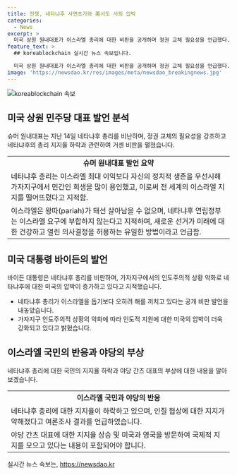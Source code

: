 ```yaml
---
title: 전쟁, 네타냐후 사면초가와 美서도 사퇴 압박
categories:
  - News
excerpt: >
  미국 상원 원내대표가 이스라엘 총리에 대한 비판을 공개하며 정권 교체 필요성을 언급했다. 또한, 미국 대통령 바이든 역시 네타냐후 총리에 대한 비판을 공개했고, 그에 대한 내부 여론과 지지율의 하락, 라이벌인 간츠 대표의 부상 등으로 네타냐후 총리가 고립되고 있는 상황이다. 이에 따라 네타냐후 총리의 향후 거취와 정권의 운명이 관심을 끌고 있다.
feature_text: >
  ## koreablockchain 실시간 뉴스 속보입니다.

  미국 상원 원내대표가 이스라엘 총리에 대한 비판을 공개하며 정권 교체 필요성을 언급했다. 또한, 미국 대통령 바이든 역시 네타냐후 총리에 대한 비판을 공개했고, 그에 대한 내부 여론과 지지율의 하락, 라이벌인 간츠 대표의 부상 등으로 네타냐후 총리가 고립되고 있는 상황이다. 이에 따라 네타냐후 총리의 향후 거취와 정권의 운명이 관심을 끌고 있다.
image: 'https://newsdao.kr/res/images/meta/newsdao_breakingnews.jpg'
---
```


<p><img src="https://newsdao.kr/res/images/meta/newsdao_breakingnews.jpg" alt="koreablockchain 속보" /></p>

<h2 data-ke-size="size26">미국 상원 민주당 대표 발언 분석</h2>

<p data-ke-size="size16">슈머 원내대표는 지난 14일 네타냐후 총리를 비난하며, 정권 교체의 필요성을 강조하고 네타냐후의 총리 지지율 하락과 관련하여 거센 비판을 펼쳤습니다. </p>

<table>
  <tr>
    <td style="text-align: center; height: 17px;"><b>슈머 원내대표 발언 요약</b></td>
  </tr>
  <tr>
    <td>네타냐후 총리는 이스라엘 최대 이익보다 자신의 정치적 생존을 우선시해 가자지구에서 민간인 희생을 많이 용인했고, 이로써 전 세계의 이스라엘 지지를 떨어뜨렸다고 지적함.</td>
  </tr>
  <tr>
    <td>이스라엘은 왕따(pariah)가 돼선 살아남을 수 없으며, 네타냐후 연립정부는 이스라엘 요구에 부합하지 않는다고 지적하며, 새로운 선거가 미래에 대한 건강하고 열린 의사결정을 허용하는 유일한 방법이라고 언급함.</td>
  </tr>
</table>

<h2 data-ke-size="size26">미국 대통령 바이든의 발언</h2>

<p data-ke-size="size16">바이든 대통령은 네타냐후 총리를 비판하며, 가자지구에서의 인도주의적 상황 악화로 네타냐후에 대한 미국의 압박이 증가하고 있다고 지적했습니다. </p>

<ul>
  <li>네타냐후 총리가 이스라엘을 돕기보다 오히려 해를 끼치고 있다는 공개 비판 발언을 내놓았습니다.</li>
  <li>가자지구 인도주의적 상황의 악화에 따라 인도적 지원에 대한 미국의 압박이 더욱 강화되고 있다고 밝혔습니다.</li>
</ul>

<h2 data-ke-size="size26">이스라엘 국민의 반응과 야당의 부상</h2>

<p data-ke-size="size16">네타냐후 총리에 대한 국민의 지지율 하락과 야당 간츠 대표의 부상에 대한 내용을 알아보겠습니다. </p>

<table>
  <tr>
    <td style="text-align: center; height: 17px;"><b>이스라엘 국민과 야당의 반응</b></td>
  </tr>
  <tr>
    <td>네타냐후 총리에 대한 지지율이 하락하고 있으며, 인질 협상에 대한 지지가 약해졌다고 여론조사 결과를 언급하였습니다.</td>
  </tr>
  <tr>
    <td>야당 간츠 대표에 대한 지지율 상승 및 미국과 영국을 방문하여 국제적 지지를 모으고 있다는 내용이 포함되어야 합니다.</td>
  </tr>
</table>
실시간 뉴스 속보는, <a href="https://newsdao.kr" rel="dofollow">https://newsdao.kr</a>


